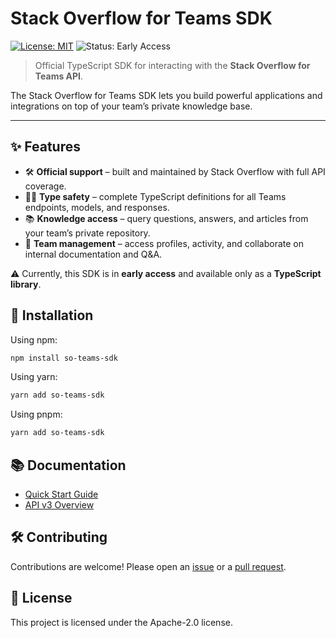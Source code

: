 # Stack Overflow for Teams SDK

[![License: MIT](https://img.shields.io/badge/License-MIT-green.svg)](./LICENSE)
![Status: Early Access](https://img.shields.io/badge/status-early--access-orange)

> Official TypeScript SDK for interacting with the **Stack Overflow for Teams API**.

The Stack Overflow for Teams SDK lets you build powerful applications and integrations on top of your team’s private knowledge base.  

---

## ✨ Features

- 🛠 **Official support** – built and maintained by Stack Overflow with full API coverage.  
- 🧑‍💻 **Type safety** – complete TypeScript definitions for all Teams endpoints, models, and responses.  
- 📚 **Knowledge access** – query questions, answers, and articles from your team’s private repository.  
- 👥 **Team management** – access profiles, activity, and collaborate on internal documentation and Q&A.  

⚠️ Currently, this SDK is in **early access** and available only as a **TypeScript library**.  

## 🚀 Installation

Using npm:

```bash
npm install so-teams-sdk
````

Using yarn:

```bash
yarn add so-teams-sdk
```

Using pnpm:

```bash
yarn add so-teams-sdk
```

## 📚 Documentation

* [Quick Start Guide](https://sdk.stackoverflowteams.com/)
* [API v3 Overview](https://stackoverflowteams.help/en/articles/9085836-api-v3-overview)

## 🛠 Contributing

Contributions are welcome! Please open an [issue](https://github.com/StackExchange/StackOverflowSDK/issues) or a [pull request](https://github.com/StackExchange/StackOverflowSDK/pulls).

## 📄 License

This project is licensed under the Apache-2.0 license.
